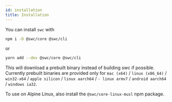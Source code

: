 ```yaml
---
id: installation
title: Installation
---
```


You can install `swc` with

```sh
npm i -D @swc/core @swc/cli
```

or

```sh
yarn add --dev @swc/core @swc/cli
```

This will download a prebuilt binary instead of building swc if possible.
Currently prebuilt binaries are provided only for `mac (x64)` / `linux (x86_64)` / `win32-x64` / `apple silicon` / `linux aarch64` / `- linux armv7` / `android aarch64` / `windows ia32`.

To use on Alpine Linux, also install the `@swc/core-linux-musl` npm package.
